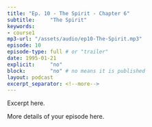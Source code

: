 ```yaml
---
title: "Ep. 10 - The Spirit - Chapter 6"
subtitle:     "The Spirit"
keywords:
- course1
mp3-url: "/assets/audio/ep10-The-Spirit.mp3"
episode: 10
episode-type: full # or "trailer"
date: 1995-01-21
explicit:     "no"
block:        "no" # no means it is published
layout: podcast
excerpt_separator: <!--more-->
---
```

Excerpt here.
<!--more-->

More details of your episode here.
